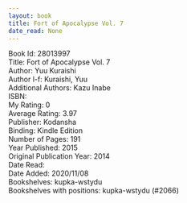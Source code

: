 ```yaml
---
layout: book
title: Fort of Apocalypse Vol. 7
date_read: None
---
```


Book Id: 28013997<br />
Title: Fort of Apocalypse Vol. 7<br />
Author: Yuu Kuraishi<br />
Author l-f: Kuraishi, Yuu<br />
Additional Authors: Kazu Inabe<br />
ISBN: <br />
My Rating: 0<br />
Average Rating: 3.97<br />
Publisher: Kodansha<br />
Binding: Kindle Edition<br />
Number of Pages: 191<br />
Year Published: 2015<br />
Original Publication Year: 2014<br />
Date Read: <br />
Date Added: 2020/11/08<br />
Bookshelves: kupka-wstydu<br />
Bookshelves with positions: kupka-wstydu (#2066)<br />

